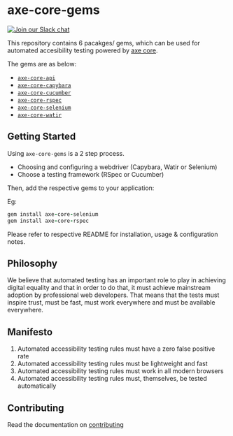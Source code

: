 # axe-core-gems

[![Join our Slack chat](https://img.shields.io/badge/slack-chat-purple.svg?logo=slack)](https://accessibility.deque.com/axe-community)

This repository contains 6 pacakges/ gems, which can be used for automated accesibility testing powered by [axe core][axe-core].

The gems are as below:
- [`axe-core-api`](./packages/axe-core-api/README.md)
- [`axe-core-capybara`](./packages/axe-core-capybara/README.md)
- [`axe-core-cucumber`](./packages/axe-core-cucumber/README.md)
- [`axe-core-rspec`](./packages/axe-core-rspec/README.md)
- [`axe-core-selenium`](./packages/axe-core-selenium/README.md)
- [`axe-core-watir`](./packages/axe-core-watir/README.md)

## Getting Started

Using `axe-core-gems` is a 2 step process.
- Choosing and configuring a webdriver (Capybara, Watir or Selenium)
- Choose a testing framework (RSpec or Cucumber)

Then, add the respective gems to your application:

Eg: 
``` ruby
gem install axe-core-selenium
gem install axe-core-rspec
```

Please refer to respective README for installation, usage & configuration notes.

## Philosophy

We believe that automated testing has an important role to play in achieving digital equality and that in order to do that, it must achieve mainstream adoption by professional web developers. That means that the tests must inspire trust, must be fast, must work everywhere and must be available everywhere.

## Manifesto

1. Automated accessibility testing rules must have a zero false positive rate
2. Automated accessibility testing rules must be lightweight and fast
3. Automated accessibility testing rules must work in all modern browsers
4. Automated accessibility testing rules must, themselves, be tested automatically

## Contributing

Read the documentation on [contributing][contributing]

[contributing]: ./CONTRIBUTING.md
[axe-core]: https://github.com/dequelabs/axe-core
